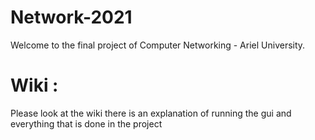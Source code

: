 # Network-2021
Welcome to the final project of Computer Networking - Ariel University.



# Wiki :

Please look at the wiki there is an explanation of running the gui and everything that is done in the project
